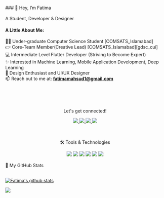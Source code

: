  <br>
 ### 👋 Hey, I’m Fatima
 <br>
 <br>
 A Student, Developer & Designer
 
 #### A Little About Me:

🙋‍♂️ Under-graduate Computer Science Student [COMSATS_Islamabad]<br>
👉 Core-Team Member(Creative Lead) [COMSATS_Islamabad][gdsc_cui]<br>
💻 Intermediate Level Flutter Developer (Striving to Become Expert)<br>
✨ Interested in Machine Learning, Mobile Application Development, Deep Learning<br>
🎨 Design Enthusiast and UI/UX Designer<br>
📫 Reach out to me at: **fatimamahsud1@gmail.com**<br>

<br>
<br>
<br>

<div align="center">
<p align="center">Let's get connected!</p>

<a href="https://www.linkedin.com/in/fatima-mahsud-39571b1a7/">
    <img src="https://img.shields.io/badge/linkedin-%230077B5.svg?&style=for-the-badge&logo=linkedin&logoColor=white" />
</a>
 
 
<a href="https://www.instagram.com/fatima_mahsud_/">
    <img src="https://img.shields.io/badge/Instagram-E4405F?style=for-the-badge&logo=instagram&logoColor=white" />
</a>
 
<a href="https://www.facebook.com/fatimamahsud1/">
    <img src="https://img.shields.io/badge/Facebook-1877F2?style=for-the-badge&logo=facebook&logoColor=white" />
</a>
 
<a href="https://twitter.com/FatimaMahsud">
    <img src="https://img.shields.io/badge/Twitter-1DA1F2?style=for-the-badge&logo=twitter&logoColor=white" />
</a>

</div>

<br>
<br>
<div align="center">
<p align="center">🛠 Tools & Technologies</p>
 
<img src="https://img.shields.io/badge/firebase-ffca28?style=for-the-badge&logo=firebase&logoColor=black" />
<img src="https://img.shields.io/badge/Flutter-02569B?style=for-the-badge&logo=flutter&logoColor=white" />
<img src="https://img.shields.io/badge/Python-FFD43B?style=for-the-badge&logo=python&logoColor=darkgreen" />
<img src="https://img.shields.io/badge/Dart-0175C2?style=for-the-badge&logo=dart&logoColor=white" />
<img src="https://img.shields.io/badge/Git-F05032?style=for-the-badge&logo=git&logoColor=white" />
<img src="https://img.shields.io/badge/Adobe%20XD-FF61F6?style=for-the-badge&logo=Adobe%20XD&logoColor=white" />

</div>

<br>

<summary>📝 My GitHub Stats</summary>
<br>

[![Fatima's github stats](https://github-readme-stats.vercel.app/api?username=Fatimamahsud&theme=gotham)](https://github.com/Fatimamahsud/github-readme-stats)


![](https://visitor-badge.glitch.me/badge?page_id=Fatimamahsud.Fatimamahsud)

